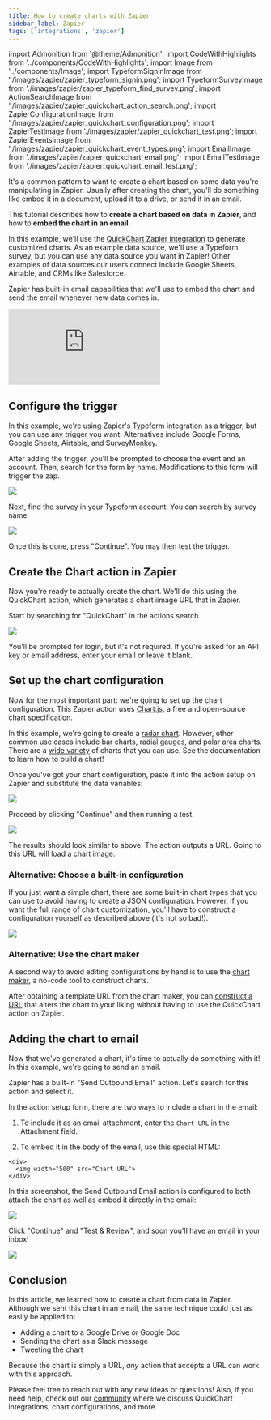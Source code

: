 ```yaml
---
title: How to create charts with Zapier
sidebar_label: Zapier
tags: ['integrations', 'zapier']
---
```


import Admonition from '@theme/Admonition';
import CodeWithHighlights from '../components/CodeWithHighlights';
import Image from '../components/Image';
import TypeformSigninImage from './images/zapier/zapier_typeform_signin.png';
import TypeformSurveyImage from './images/zapier/zapier_typeform_find_survey.png';
import ActionSearchImage from './images/zapier/zapier_quickchart_action_search.png';
import ZapierConfigurationImage from './images/zapier/zapier_quickchart_configuration.png';
import ZapierTestImage from './images/zapier/zapier_quickchart_test.png';
import ZapierEventsImage from './images/zapier/zapier_quickchart_event_types.png';
import EmailImage from './images/zapier/zapier_quickchart_email.png';
import EmailTestImage from './images/zapier/zapier_quickchart_email_test.png';

It's a common pattern to want to create a chart based on some data you're manipulating in Zapier. Usually after creating the chart, you'll do something like embed it in a document, upload it to a drive, or send it in an email.

This tutorial describes how to **create a chart based on data in Zapier**, and how to **embed the chart in an email**.

In this example, we'll use the [QuickChart Zapier integration](https://zapier.com/apps/quickchart/integrations) to generate customized charts. As an example data source, we'll use a Typeform survey, but you can use any data source you want in Zapier! Other examples of data sources our users connect include Google Sheets, Airtable, and CRMs like Salesforce.

Zapier has built-in email capabilities that we'll use to embed the chart and send the email whenever new data comes in.

<div style={{padding:'75% 0 0 0', position:'relative'}}><iframe src="https://player.vimeo.com/video/711075637?badge=0&amp;autopause=0&amp;player_id=0&amp;app_id=58479" frameborder="0" allow="autoplay; fullscreen; picture-in-picture" allowfullscreen style={{position:'absolute',top:0,left:0,width:'100%',height:'100%'}} title="Zapier + Typeform + Quickchart guide"></iframe></div><script src="https://player.vimeo.com/api/player.js"></script>

## Configure the trigger

In this example, we're using Zapier's Typeform integration as a trigger, but you can use any trigger you want. Alternatives include Google Forms, Google Sheets, Airtable, and SurveyMonkey.

After adding the trigger, you'll be prompted to choose the event and an account. Then, search for the form by name. Modifications to this form will trigger the zap.

<Image maxWidth={600} caption="Sign into your Typeform account in Zapier." src={TypeformSigninImage} />

Next, find the survey in your Typeform account. You can search by survey name.

<Image maxWidth={600} caption="Select the survey that you want to generate charts for." src={TypeformSurveyImage} />

Once this is done, press "Continue". You may then test the trigger.

## Create the Chart action in Zapier

Now you're ready to actually create the chart. We'll do this using the QuickChart action, which generates a chart iimage URL that in Zapier.

Start by searching for "QuickChart" in the actions search.

<Image maxWidth={600} caption="Search and add the QuickChart Zapier action." src={ActionSearchImage} />

You'll be prompted for login, but it's not required. If you're asked for an API key or email address, enter your email or leave it blank.

## Set up the chart configuration

Now for the most important part: we're going to set up the chart configuration. This Zapier action uses [Chart.js](https://www.chartjs.org/docs/2.9.4/), a free and open-source chart specification.

In this example, we're going to create a [radar chart](/documentation/chart-types/#radar-chart). However, other common use cases include bar charts, radial gauges, and polar area charts. There are a [wide variety](https://quickchart.io/gallery/) of charts that you can use. See the documentation to learn how to build a chart!

Once you've got your chart configuration, paste it into the action setup on Zapier and substitute the data variables:

<Image maxWidth={600} caption="Chart configuration in Zapier action setup." src={ZapierConfigurationImage} />

Proceed by clicking "Continue" and then running a test.

<Image maxWidth={600} caption="Testing the Zapier chart generation." src={ZapierTestImage} />

The results should look similar to above. The action outputs a URL. Going to this URL will load a chart image.

### Alternative: Choose a built-in configuration

If you just want a simple chart, there are some built-in chart types that you can use to avoid having to create a JSON configuration. However, if you want the full range of chart customization, you'll have to construct a configuration yourself as described above (it's not so bad!).

<Image maxWidth={600} caption="Some of the built-in chart types." src={ZapierEventsImage} />

### Alternative: Use the chart maker

A second way to avoid editing configurations by hand is to use the [chart maker](/documentation/chart-maker/), a no-code tool to construct charts.

After obtaining a template URL from the chart maker, you can [construct a URL](/documentation/chart-maker/#use-the-no-code-chart-api) that alters the chart to your liking without having to use the QuickChart action on Zapier.

## Adding the chart to email

Now that we've generated a chart, it's time to actually do something with it! In this example, we're going to send an email.

Zapier has a built-in "Send Outbound Email" action. Let's search for this action and select it.

In the action setup form, there are two ways to include a chart in the email:

1. To include it as an email attachment, enter the `Chart URL` in the Attachment field.

2. To embed it in the body of the email, use this special HTML:

```
<div>
  <img width="500" src="Chart URL">
</div>
```

In this screenshot, the Send Outbound Email action is configured to both attach the chart as well as embed it directly in the email:

<Image maxWidth={600} caption="Emailing a chart via Zapier." src={EmailImage} />

Click "Continue" and "Test & Review", and soon you'll have an email in your inbox!

<Image maxWidth={600} caption="Chart received in my email!" src={EmailTestImage} />

## Conclusion

In this article, we learned how to create a chart from data in Zapier. Although we sent this chart in an email, the same technique could just as easily be applied to:

- Adding a chart to a Google Drive or Google Doc
- Sending the chart as a Slack message
- Tweeting the chart

Because the chart is simply a URL, _any_ action that accepts a URL can work with this approach.

Please feel free to reach out with any new ideas or questions! Also, if you need help, check out our [community](https://community.quickchart.io/) where we discuss QuickChart integrations, chart configurations, and more.
